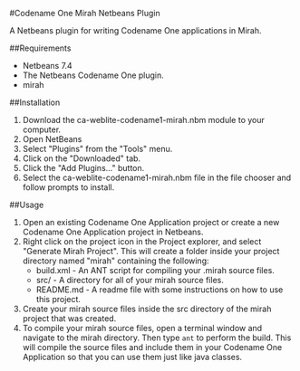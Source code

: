 #Codename One Mirah Netbeans Plugin

A Netbeans plugin for writing Codename One applications in Mirah.

##Requirements

* Netbeans 7.4
* The Netbeans Codename One plugin.
* mirah

##Installation

1. Download the ca-weblite-codename1-mirah.nbm module to your computer.
2. Open NetBeans
3. Select "Plugins" from the "Tools" menu.
4. Click on the "Downloaded" tab.
5. Click the "Add Plugins..." button.
6. Select the ca-weblite-codename1-mirah.nbm file in the file chooser and follow prompts to install.

##Usage

1. Open an existing Codename One Application project or create a new Codename One Application project in Netbeans.
2. Right click on the project icon in the Project explorer, and select "Generate Mirah Project".  This will create a folder inside your project directory named "mirah" containing the following:
	* build.xml - An ANT script for compiling your .mirah source files.
	* src/ - A directory for all of your mirah source files.
	* README.md - A readme file with some instructions on how to use this project.
3. Create your mirah source files inside the src directory of the mirah project that was created.  
4. To compile your mirah source files, open a terminal window and navigate to the mirah directory.  Then type `ant` to perform the build.  This will compile the source files and include them in your Codename One Application so that you can use them just like java classes.
